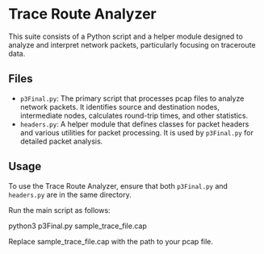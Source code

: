 # Trace Route Analyzer

This suite consists of a Python script and a helper module designed to analyze and interpret network packets, particularly focusing on traceroute data.

## Files

- `p3Final.py`: The primary script that processes pcap files to analyze network packets. It identifies source and destination nodes, intermediate nodes, calculates round-trip times, and other statistics.
- `headers.py`: A helper module that defines classes for packet headers and various utilities for packet processing. It is used by `p3Final.py` for detailed packet analysis.

## Usage

To use the Trace Route Analyzer, ensure that both `p3Final.py` and `headers.py` are in the same directory.

Run the main script as follows:

python3 p3Final.py sample_trace_file.cap

Replace sample_trace_file.cap with the path to your pcap file.
